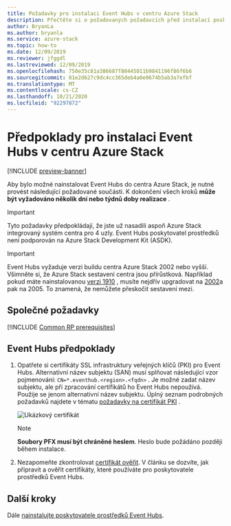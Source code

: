 ```yaml
---
title: Požadavky pro instalaci Event Hubs v centru Azure Stack
description: Přečtěte si o požadovaných požadavcích před instalací poskytovatele prostředků Event Hubs v centru Azure Stack.
author: BryanLa
ms.author: bryanla
ms.service: azure-stack
ms.topic: how-to
ms.date: 12/09/2019
ms.reviewer: jfggdl
ms.lastreviewed: 12/09/2019
ms.openlocfilehash: 750e35c81a386687f80445011b9841196f86f6b6
ms.sourcegitcommit: 81e2d627c9dc4cc365deb4a0e0674b5ab3a7efbf
ms.translationtype: MT
ms.contentlocale: cs-CZ
ms.lasthandoff: 10/21/2020
ms.locfileid: "92297872"
---
```

# <a name="prerequisites-for-installing-event-hubs-on-azure-stack-hub"></a>Předpoklady pro instalaci Event Hubs v centru Azure Stack

[!INCLUDE [preview-banner](../includes/event-hubs-preview.md)]

Aby bylo možné nainstalovat Event Hubs do centra Azure Stack, je nutné provést následující požadované součásti. K dokončení všech kroků **může být vyžadováno několik dní nebo týdnů doby realizace** .

> [!IMPORTANT]
> Tyto požadavky předpokládají, že jste už nasadili aspoň Azure Stack integrovaný systém centra pro 4 uzly. Event Hubs poskytovatel prostředků není podporován na Azure Stack Development Kit (ASDK).

> [!IMPORTANT]
> Event Hubs vyžaduje verzi buildu centra Azure Stack 2002 nebo vyšší. Všimněte si, že Azure Stack sestavení centra jsou přírůstková. Například pokud máte nainstalovanou [verzi 1910](./release-notes.md?view=azs-1910&preserve-view=true#1910-build-reference) , musíte nejdřív upgradovat na [2002](./release-notes.md?view=azs-2002&preserve-view=true#2002-build-reference)a pak na 2005. To znamená, že nemůžete přeskočit sestavení mezi.

## <a name="common-prerequisites"></a>Společné požadavky

[!INCLUDE [Common RP prerequisites](../includes/resource-provider-prerequisites.md)]

## <a name="event-hubs-prerequisites"></a>Event Hubs předpoklady

1. Opatřete si certifikáty SSL infrastruktury veřejných klíčů (PKI) pro Event Hubs. Alternativní název subjektu (SAN) musí splňovat následující vzor pojmenování: `CN=*.eventhub.<region>.<fqdn>` . Je možné zadat název subjektu, ale při zpracování certifikátů ho Event Hubs nepoužívá. Použije se jenom alternativní název subjektu. Úplný seznam podrobných požadavků najdete v tématu [požadavky na certifikát PKI](azure-stack-pki-certs.md) .  

   ![Ukázkový certifikát](media/event-hubs-rp-prerequisites/certificate-example.png)

   > [!NOTE]
   > **Soubory PFX musí být chráněné heslem**. Heslo bude požádáno později během instalace.

2. Nezapomeňte zkontrolovat [certifikát ověřit](azure-stack-validate-pki-certs.md). V článku se dozvíte, jak připravit a ověřit certifikáty, které používáte pro poskytovatele prostředků Event Hubs. 

## <a name="next-steps"></a>Další kroky

Dále [nainstalujte poskytovatele prostředků Event Hubs](event-hubs-rp-install.md).
